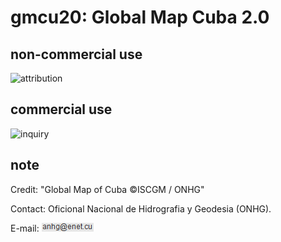 # gmcu20: Global Map Cuba 2.0
## non-commercial use
![attribution](https://globalmaps.github.io/globalmaps/attribution.png)
## commercial use
![inquiry](https://globalmaps.github.io/globalmaps/inquiry.png)

## note
Credit: "Global Map of Cuba ©ISCGM / ONHG"

Contact: Oficional Nacional de Hidrografia y Geodesia (ONHG).

E-mail: ![email](email.png)
